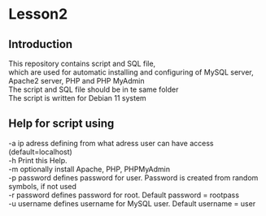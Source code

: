 # Lesson2

## Introduction
This repository contains script and SQL file,  
which are used for automatic installing and configuring of MySQL server,  
Apache2 server, PHP and PHP MyAdmin  
The script and SQL file should be in te same folder  
The script is written for Debian 11 system  

## Help for script using  
-a ip adress   defining from what adress user can have access (default=localhost)  
-h             Print this Help.  
-m             optionally  install Apache, PHP, PHPMyAdmin  
-p  password   defines password for user. Password is created from random symbols, if not used  
-r  password   defines password for root. Default password = rootpass  
-u  username   defines username for MySQL user. Default username = user  
